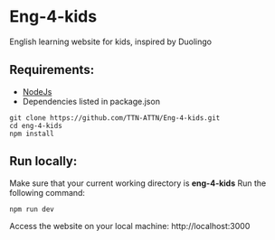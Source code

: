 # Eng-4-kids
English learning website for kids, inspired by Duolingo

## Requirements: 
- [NodeJs](https://nodejs.org/en/download)
- Dependencies listed in package.json

```
git clone https://github.com/TTN-ATTN/Eng-4-kids.git
cd eng-4-kids
npm install
```

## Run locally:
Make sure that your current working directory is **eng-4-kids**
Run the following command:
```
npm run dev
```
Access the website on your local machine: http://localhost:3000